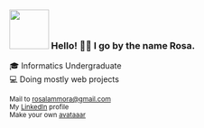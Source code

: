 ### <img src="https://i.ibb.co/tB26qLv/avataaars.png" width="70px"> Hello! 👋🏼 I go by the name Rosa.

🎓 Informatics Undergraduate\
💻 Doing mostly web projects

<sub>Mail to rosalammora@gmail.com</sub>\
<sup>My <a href="https://www.linkedin.com/in/rosavls/">LinkedIn</a> profile</sup>\
<sub>Make your own <a href="https://github.com/fangpenlin/avataaars">avataaar</a></sub>
